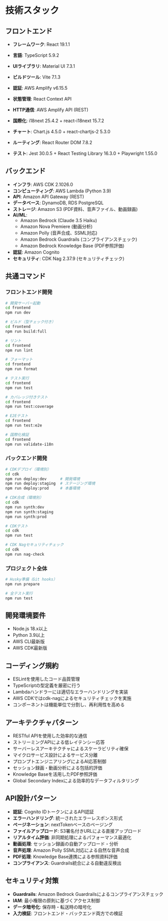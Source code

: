 # 技術スタック

## フロントエンド
- **フレームワーク**: React 19.1.1
- **言語**: TypeScript 5.9.2
- **UIライブラリ**: Material UI 7.3.1
- **ビルドツール**: Vite 7.1.3
- **認証**: AWS Amplify v6.15.5
- **状態管理**: React Context API
- **HTTP通信**: AWS Amplify API (REST)

- **国際化**: i18next 25.4.2 + react-i18next 15.7.2
- **チャート**: Chart.js 4.5.0 + react-chartjs-2 5.3.0
- **ルーティング**: React Router DOM 7.8.2
- **テスト**: Jest 30.0.5 + React Testing Library 16.3.0 + Playwright 1.55.0

## バックエンド
- **インフラ**: AWS CDK 2.1026.0
- **コンピューティング**: AWS Lambda (Python 3.9)
- **API**: Amazon API Gateway (REST)
- **データベース**: DynamoDB, RDS PostgreSQL
- **ストレージ**: Amazon S3 (PDF資料、音声ファイル、動画録画)
- **AI/ML**:
  - Amazon Bedrock (Claude 3.5 Haiku)
  - Amazon Nova Premiere (動画分析)
  - Amazon Polly (音声合成、SSML対応)
  - Amazon Bedrock Guardrails (コンプライアンスチェック)
  - Amazon Bedrock Knowledge Base (PDF参照評価)
- **認証**: Amazon Cognito
- **セキュリティ**: CDK Nag 2.37.9 (セキュリティチェック)

## 共通コマンド

### フロントエンド開発
```bash
# 開発サーバー起動
cd frontend
npm run dev

# ビルド（型チェック付き）
cd frontend
npm run build:full

# リント
cd frontend
npm run lint

# フォーマット
cd frontend
npm run format

# テスト実行
cd frontend
npm run test

# カバレッジ付きテスト
cd frontend
npm run test:coverage

# E2Eテスト
cd frontend
npm run test:e2e

# 国際化検証
cd frontend
npm run validate-i18n
```

### バックエンド開発
```bash
# CDKデプロイ（環境別）
cd cdk
npm run deploy:dev      # 開発環境
npm run deploy:staging  # ステージング環境
npm run deploy:prod     # 本番環境

# CDK合成（環境別）
cd cdk
npm run synth:dev
npm run synth:staging
npm run synth:prod

# CDKテスト
cd cdk
npm run test

# CDK Nagセキュリティチェック
cd cdk
npm run nag-check
```

### プロジェクト全体
```bash
# Husky準備（Git hooks）
npm run prepare

# 全テスト実行
npm run test

```

## 開発環境要件
- Node.js 18.x以上
- Python 3.9以上
- AWS CLI最新版
- AWS CDK最新版

## コーディング規約
- ESLintを使用したコード品質管理
- TypeScriptの型定義を厳密に行う
- Lambdaハンドラーには適切なエラーハンドリングを実装
- AWS CDKではcdk-nagによるセキュリティチェックを実施
- コンポーネントは機能単位で分割し、再利用性を高める

## アーキテクチャパターン
- RESTful APIを使用した効率的な通信
- ストリーミングAPIによる低レイテンシー応答
- サーバーレスアーキテクチャによるスケーラビリティ確保
- マイクロサービス設計によるサービス分離
- プロンプトエンジニアリングによるAI応答制御
- セッション録画・動画分析による包括的評価
- Knowledge Baseを活用したPDF参照評価
- Global Secondary Indexによる効率的なデータフィルタリング

## API設計パターン
- **認証**: Cognito IDトークンによるAPI認証
- **エラーハンドリング**: 統一されたエラーレスポンス形式
- **ページネーション**: nextTokenベースのページング
- **ファイルアップロード**: S3署名付きURLによる直接アップロード
- **リアルタイム評価**: 非同期処理によるパフォーマンス最適化
- **動画処理**: セッション録画の自動アップロード・分析
- **音声処理**: Amazon Polly SSML対応による自然な音声合成
- **PDF処理**: Knowledge Base連携による参照資料評価
- **コンプライアンス**: Guardrails統合による自動違反検出

## セキュリティ対策
- **Guardrails**: Amazon Bedrock Guardrailsによるコンプライアンスチェック
- **IAM**: 最小権限の原則に基づくアクセス制御
- **データ暗号化**: 保存時・転送時の暗号化
- **入力検証**: フロントエンド・バックエンド両方での検証
